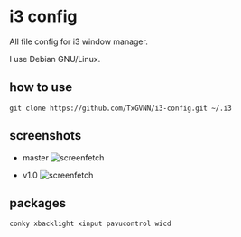 i3 config
=========
All file config for i3 window manager.

I use Debian GNU/Linux.
## how to use
```
git clone https://github.com/TxGVNN/i3-config.git ~/.i3
```
## screenshots
- master
![screenfetch](http://i.imgur.com/QymYLPX.png)

- v1.0
![screenfetch](http://i.imgur.com/S2WVk6X.png)
## packages
``conky xbacklight xinput pavucontrol wicd
``

